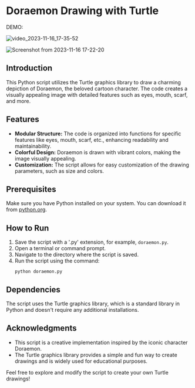 # Doraemon Drawing with Turtle

DEMO:

![video_2023-11-16_17-35-52](https://github.com/Dev0psKing/Doraemon-Drawing/assets/99263767/edecff01-3b48-4cee-8a79-5132f34d00d2)


![Screenshot from 2023-11-16 17-22-20](https://github.com/Dev0psKing/Doraemon-Drawing/assets/99263767/f80d53f3-ba4e-4274-92fe-26b5f5ce7189)

## Introduction
This Python script utilizes the Turtle graphics library to draw a charming depiction of Doraemon, the beloved cartoon character. The code creates a visually appealing image with detailed features such as eyes, mouth, scarf, and more.

## Features
- **Modular Structure:** The code is organized into functions for specific features like eyes, mouth, scarf, etc., enhancing readability and maintainability.
- **Colorful Design:** Doraemon is drawn with vibrant colors, making the image visually appealing.
- **Customization:** The script allows for easy customization of the drawing parameters, such as size and colors.

## Prerequisites
Make sure you have Python installed on your system. You can download it from [python.org](https://www.python.org/downloads/).

## How to Run
1. Save the script with a '.py' extension, for example, `doraemon.py`.
2. Open a terminal or command prompt.
3. Navigate to the directory where the script is saved.
4. Run the script using the command:
   ```
   python doraemon.py
   ```

## Dependencies
The script uses the Turtle graphics library, which is a standard library in Python and doesn't require any additional installations.

## Acknowledgments
- This script is a creative implementation inspired by the iconic character Doraemon.
- The Turtle graphics library provides a simple and fun way to create drawings and is widely used for educational purposes.

Feel free to explore and modify the script to create your own Turtle drawings!
